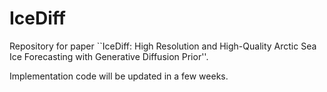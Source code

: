 # IceDiff
Repository for paper ``IceDiff: High Resolution and High-Quality Arctic Sea Ice Forecasting with Generative Diffusion Prior''.

Implementation code will be updated in a few weeks.
